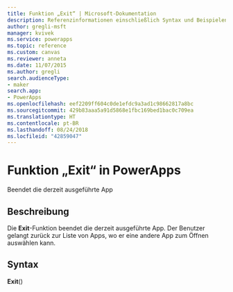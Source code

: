 ```yaml
---
title: Funktion „Exit“ | Microsoft-Dokumentation
description: Referenzinformationen einschließlich Syntax und Beispielen für die Funktion „Exit“ in PowerApps
author: gregli-msft
manager: kvivek
ms.service: powerapps
ms.topic: reference
ms.custom: canvas
ms.reviewer: anneta
ms.date: 11/07/2015
ms.author: gregli
search.audienceType:
- maker
search.app:
- PowerApps
ms.openlocfilehash: eef2209ff604c0de1efdc9a3ad1c98662817a8bc
ms.sourcegitcommit: 429b83aaa5a91d5868e1fbc169bed1bac0c709ea
ms.translationtype: HT
ms.contentlocale: pt-BR
ms.lasthandoff: 08/24/2018
ms.locfileid: "42859047"
---
```

# <a name="exit-function-in-powerapps"></a>Funktion „Exit“ in PowerApps
Beendet die derzeit ausgeführte App

## <a name="description"></a>Beschreibung
Die **Exit**-Funktion beendet die derzeit ausgeführte App.  Der Benutzer gelangt zurück zur Liste von Apps, wo er eine andere App zum Öffnen auswählen kann.

## <a name="syntax"></a>Syntax
**Exit**()

